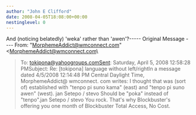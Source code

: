 ```yaml
---
author: "John E Clifford"
date: 2008-04-05T18:08:00+00:00
nestinglevel: 0
---
```

And (noticing belatedly) 'weka' rather than 'awen'?-----
 Original Message ----
From: "[MorphemeAddict@wmconnect.com](mailto://MorphemeAddict@wmconnect.com)" <[MorphemeAddict@wmconnect.com](mailto://MorphemeAddict@wmconnect.com)\
>To: [tokipona@yahoogroups.comSent](mailto://tokipona@yahoogroups.comSent): Saturday, April 5, 2008 12:58:28 PMSubject: Re: \[tokipona\] language without left/rightIn a message dated 4/5/2008 12:14:48 PM Central Daylight Time, MorphemeAddict@ wmconnect. com writes:
I thought that was (sort of) established with "tenpo pi suno kama" (east) and "tenpo pi suno awen" (west). jan Setepo / stevo Should be "poka" instead of "tenpo".jan Setepo / stevo You rock. That's why Blockbuster's offering you one month of Blockbuster Total Access, No Cost.